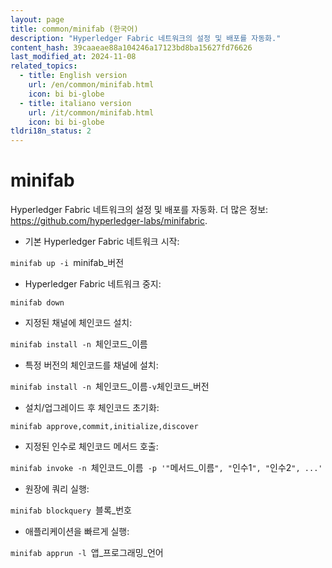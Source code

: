 ```yaml
---
layout: page
title: common/minifab (한국어)
description: "Hyperledger Fabric 네트워크의 설정 및 배포를 자동화."
content_hash: 39caaeae88a104246a17123bd8ba15627fd76626
last_modified_at: 2024-11-08
related_topics:
  - title: English version
    url: /en/common/minifab.html
    icon: bi bi-globe
  - title: italiano version
    url: /it/common/minifab.html
    icon: bi bi-globe
tldri18n_status: 2
---
```

# minifab

Hyperledger Fabric 네트워크의 설정 및 배포를 자동화.
더 많은 정보: <https://github.com/hyperledger-labs/minifabric>.

- 기본 Hyperledger Fabric 네트워크 시작:

`minifab up -i `<span class="tldr-var badge badge-pill bg-dark-lm bg-white-dm text-white-lm text-dark-dm font-weight-bold">minifab_버전</span>

- Hyperledger Fabric 네트워크 중지:

`minifab down`

- 지정된 채널에 체인코드 설치:

`minifab install -n `<span class="tldr-var badge badge-pill bg-dark-lm bg-white-dm text-white-lm text-dark-dm font-weight-bold">체인코드_이름</span>

- 특정 버전의 체인코드를 채널에 설치:

`minifab install -n `<span class="tldr-var badge badge-pill bg-dark-lm bg-white-dm text-white-lm text-dark-dm font-weight-bold">체인코드_이름</span>` -v `<span class="tldr-var badge badge-pill bg-dark-lm bg-white-dm text-white-lm text-dark-dm font-weight-bold">체인코드_버전</span>

- 설치/업그레이드 후 체인코드 초기화:

`minifab approve,commit,initialize,discover`

- 지정된 인수로 체인코드 메서드 호출:

`minifab invoke -n `<span class="tldr-var badge badge-pill bg-dark-lm bg-white-dm text-white-lm text-dark-dm font-weight-bold">체인코드_이름</span>` -p '"`<span class="tldr-var badge badge-pill bg-dark-lm bg-white-dm text-white-lm text-dark-dm font-weight-bold">메서드_이름</span>`", "`<span class="tldr-var badge badge-pill bg-dark-lm bg-white-dm text-white-lm text-dark-dm font-weight-bold">인수1</span>`", "`<span class="tldr-var badge badge-pill bg-dark-lm bg-white-dm text-white-lm text-dark-dm font-weight-bold">인수2</span>`", ...'`

- 원장에 쿼리 실행:

`minifab blockquery `<span class="tldr-var badge badge-pill bg-dark-lm bg-white-dm text-white-lm text-dark-dm font-weight-bold">블록_번호</span>

- 애플리케이션을 빠르게 실행:

`minifab apprun -l `<span class="tldr-var badge badge-pill bg-dark-lm bg-white-dm text-white-lm text-dark-dm font-weight-bold">앱_프로그래밍_언어</span>
